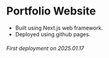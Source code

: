 # Portfolio Website

- Built using Next.js web framework.
- Deployed using github pages.

###### First deployment on 2025.01.17